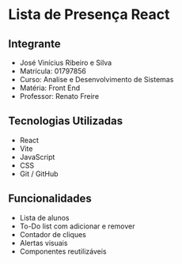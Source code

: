 # Lista de Presença React 

## Integrante
- José Vinícius Ribeiro e Silva
- Matrícula: 01797856
- Curso: Analise e Desenvolvimento de Sistemas
- Matéria: Front End
- Professor: Renato Freire

## Tecnologias Utilizadas
- React
- Vite
- JavaScript
- CSS
- Git / GitHub

## Funcionalidades
- Lista de alunos
- To-Do list com adicionar e remover
- Contador de cliques
- Alertas visuais
- Componentes reutilizáveis
